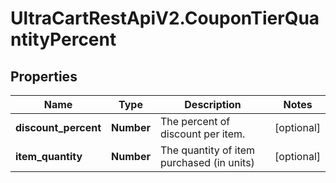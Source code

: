 # UltraCartRestApiV2.CouponTierQuantityPercent

## Properties
Name | Type | Description | Notes
------------ | ------------- | ------------- | -------------
**discount_percent** | **Number** | The percent of discount per item. | [optional] 
**item_quantity** | **Number** | The quantity of item purchased (in units) | [optional] 


